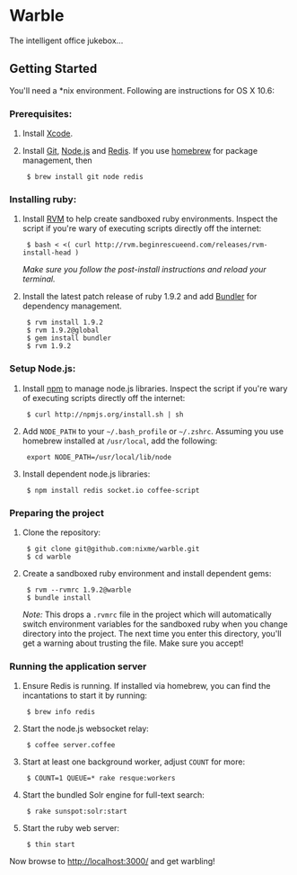 Warble
======

The intelligent office jukebox...


Getting Started
---------------

You'll need a \*nix environment. Following are instructions for OS X 10.6:

### Prerequisites:

1. Install [Xcode](http://developer.apple.com/tools/xcode/).

2. Install [Git](http://git-scm.org), [Node.js](http://nodejs.org/) and
   [Redis](http://redis.io/). If you use
   [homebrew](http://mxcl.github.com/homebrew/) for package management, then

        $ brew install git node redis

### Installing ruby:

1. Install [RVM](http://rvm.beginrescueend.com/) to help create sandboxed ruby
   environments. Inspect the script if you're wary of executing scripts directly
   off the internet:

        $ bash < <( curl http://rvm.beginrescueend.com/releases/rvm-install-head )

   _Make sure you follow the post-install instructions and reload your
   terminal._

2. Install the latest patch release of ruby 1.9.2 and add
   [Bundler](http://gembundler.com) for dependency management.

        $ rvm install 1.9.2
        $ rvm 1.9.2@global
        $ gem install bundler
        $ rvm 1.9.2

### Setup Node.js:

1. Install [npm](http://npmjs.org/) to manage node.js libraries. Inspect the
   script if you're wary of executing scripts directly off the internet:

        $ curl http://npmjs.org/install.sh | sh

2. Add `NODE_PATH` to your `~/.bash_profile` or `~/.zshrc`. Assuming you use
   homebrew installed at `/usr/local`, add the following:

        export NODE_PATH=/usr/local/lib/node

3. Install dependent node.js libraries:

        $ npm install redis socket.io coffee-script

### Preparing the project

1. Clone the repository:

        $ git clone git@github.com:nixme/warble.git
        $ cd warble

2. Create a sandboxed ruby environment and install dependent gems:

        $ rvm --rvmrc 1.9.2@warble
        $ bundle install

   *Note:* This drops a `.rvmrc` file in the project which will automatically
   switch environment variables for the sandboxed ruby when you change
   directory into the project. The next time you enter this directory, you'll
   get a warning about trusting the file. Make sure you accept!

### Running the application server

1. Ensure Redis is running. If installed via homebrew, you can find the
   incantations to start it by running:

        $ brew info redis

2. Start the node.js websocket relay:

        $ coffee server.coffee

3. Start at least one background worker, adjust `COUNT` for more:

        $ COUNT=1 QUEUE=* rake resque:workers

4. Start the bundled Solr engine for full-text search:

        $ rake sunspot:solr:start

5. Start the ruby web server:

        $ thin start

Now browse to <http://localhost:3000/> and get warbling!
